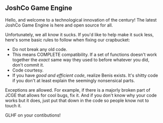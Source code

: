 ## JoshCo Game Engine
Hello, and welcome to a technological innovation of the century! 
The latest JoshCo Game Engine is here and open source for all.

Unfortunately, we all know it sucks. If you'd like to help make it suck less, here's some basic rules to follow when fixing our crapbucket:

-  Do not break any old code.
  -  This means COMPLETE compatibility. If a set of functions doesn't work together the *exact* same way they used to before whatever you did, don't commit it.
-  Code courtesy.
  -  If you have *good and efficient code*, realize Benis exists. It's shitty code if you don't at least explain the seemingly nonsensical parts.

Exceptions are allowed. For example, if there is a majorly broken part of JCGE that allows for cool bugs, fix it. And if you don't know why your code works but it does, just put that down in the code so people know not to touch it.

GLHF on your contibutions!
